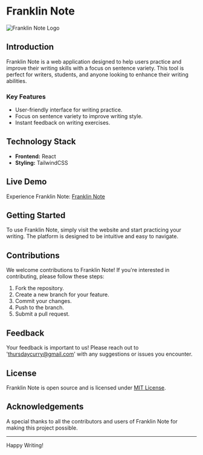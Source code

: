 # Franklin Note

![Franklin Note Logo]('./public/logo.png')

## Introduction

Franklin Note is a web application designed to help users practice and improve their writing skills with a focus on sentence variety. This tool is perfect for writers, students, and anyone looking to enhance their writing abilities.

### Key Features

- User-friendly interface for writing practice.
- Focus on sentence variety to improve writing style.
- Instant feedback on writing exercises.

## Technology Stack

- **Frontend:** React
- **Styling:** TailwindCSS

## Live Demo

Experience Franklin Note: [Franklin Note](https://franklin-note.netlify.app/)

## Getting Started

To use Franklin Note, simply visit the website and start practicing your writing. The platform is designed to be intuitive and easy to navigate.

## Contributions

We welcome contributions to Franklin Note! If you're interested in contributing, please follow these steps:

1. Fork the repository.
2. Create a new branch for your feature.
3. Commit your changes.
4. Push to the branch.
5. Submit a pull request.

## Feedback

Your feedback is important to us! Please reach out to 'thursdaycurry@gmail.com' with any suggestions or issues you encounter.

## License

Franklin Note is open source and is licensed under [MIT License](LICENSE).

## Acknowledgements

A special thanks to all the contributors and users of Franklin Note for making this project possible.

---

Happy Writing!
